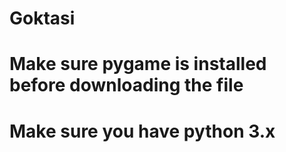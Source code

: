 # Goktasi
# Make sure pygame is installed before downloading the file
# Make sure you have python 3.x










